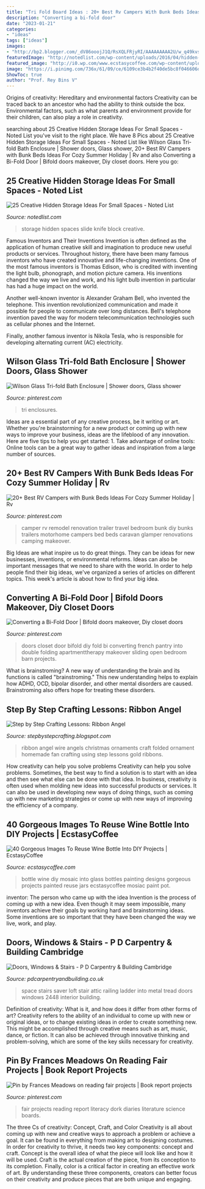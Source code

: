 ```yaml
---
title: "Tri Fold Board Ideas : 20+ Best Rv Campers With Bunk Beds Ideas For Cozy Summer Holiday"
description: "Converting a bi-fold door"
date: "2023-01-21"
categories:
- "ideas"
tags: ["ideas"]
images:
- "http://bp2.blogger.com/_dV86ooojJ1Q/RsXQLFRjyRI/AAAAAAAAA2U/w_q49kvsung/w1200-h630-p-nu/gold.jpg"
featuredImage: "http://notedlist.com/wp-content/uploads/2016/04/hidden-storage/3-hidden-storage-ideas.jpg"
featured_image: "http://i0.wp.com/www.ecstasycoffee.com/wp-content/uploads/2016/10/beautiful-bottle-mosaic.jpg?resize=400,600"
image: "https://i.pinimg.com/736x/61/09/ce/6109ce3b4b2f40de5bc8f046606d7b37.jpg"
ShowToc: true
author: "Prof. Rey Bins V"
---
```



Origins of creativity: Hereditary and environmental factors
Creativity can be traced back to an ancestor who had the ability to think outside the box. Environmental factors, such as what parents and environment provide for their children, can also play a role in creativity.

	

		
searching about 25 Creative Hidden Storage Ideas For Small Spaces - Noted List you've visit to the right place. We have 8 Pics about 25 Creative Hidden Storage Ideas For Small Spaces - Noted List like Wilson Glass Tri-fold Bath Enclosure | Shower doors, Glass shower, 20+ Best RV Campers with Bunk Beds Ideas For Cozy Summer Holiday | Rv and also Converting a Bi-Fold Door | Bifold doors makeover, Diy closet doors. Here you go:
		
    
## 25 Creative Hidden Storage Ideas For Small Spaces - Noted List

<img loading=lazy src="http://notedlist.com/wp-content/uploads/2016/04/hidden-storage/3-hidden-storage-ideas.jpg" onerror="this.onerror=null;this.src='https://tse4.mm.bing.net/th?id=OIP.r5Ke8hwE49Os4e000m1dkQHaJ3&amp;pid=15.1';" alt="25 Creative Hidden Storage Ideas For Small Spaces - Noted List">

_Source: notedlist.com_

>storage hidden spaces slide knife block creative. 

	

Famous Inventors and Their Inventions
Invention is often defined as the application of human creative skill and imagination to produce new useful products or services. Throughout history, there have been many famous inventors who have created innovative and life-changing inventions.
One of the most famous inventors is Thomas Edison, who is credited with inventing the light bulb, phonograph, and motion picture camera. His inventions changed the way we live and work, and his light bulb invention in particular has had a huge impact on the world.

Another well-known inventor is Alexander Graham Bell, who invented the telephone. This invention revolutionized communication and made it possible for people to communicate over long distances. Bell's telephone invention paved the way for modern telecommunication technologies such as cellular phones and the Internet.

Finally, another famous inventor is Nikola Tesla, who is responsible for developing alternating current (AC) electricity.

    
## Wilson Glass Tri-fold Bath Enclosure | Shower Doors, Glass Shower

<img loading=lazy src="https://i.pinimg.com/736x/61/09/ce/6109ce3b4b2f40de5bc8f046606d7b37.jpg" onerror="this.onerror=null;this.src='https://tse4.mm.bing.net/th?id=OIP.sSVhDUR_pURSq-C2ul5RpQHaNK&amp;pid=15.1';" alt="Wilson Glass Tri-fold Bath Enclosure | Shower doors, Glass shower">

_Source: pinterest.com_

>tri enclosures. 

	

Ideas are a essential part of any creative process, be it writing or art. Whether you're brainstorming for a new product or coming up with new ways to improve your business, ideas are the lifeblood of any innovation. Here are five tips to help you get started: 1. Take advantage of online tools: Online tools can be a great way to gather ideas and inspiration from a large number of sources.

    
## 20+ Best RV Campers With Bunk Beds Ideas For Cozy Summer Holiday | Rv

<img loading=lazy src="https://i.pinimg.com/736x/b9/64/72/b96472bc4ae65d9fdc9f2fcfd7f1843c.jpg" onerror="this.onerror=null;this.src='https://tse2.mm.bing.net/th?id=OIP.fpmq--C15oEwUk4ZisEgBwHaKY&amp;pid=15.1';" alt="20+ Best RV Campers with Bunk Beds Ideas For Cozy Summer Holiday | Rv">

_Source: pinterest.com_

>camper rv remodel renovation trailer travel bedroom bunk diy bunks trailers motorhome campers bed beds caravan glamper renovations camping makeover. 

	

Big Ideas are what inspire us to do great things. They can be ideas for new businesses, inventions, or environmental reforms. Ideas can also be important messages that we need to share with the world. In order to help people find their big ideas, we've organized a series of articles on different topics. This week's article is about how to find your big idea.

    
## Converting A Bi-Fold Door | Bifold Doors Makeover, Diy Closet Doors

<img loading=lazy src="https://i.pinimg.com/736x/3c/32/d4/3c32d42a4a0151b3c3c050afbb2ee947.jpg" onerror="this.onerror=null;this.src='https://tse4.mm.bing.net/th?id=OIP.8hHU4zYrSw6LZKC6obGyMwHaLV&amp;pid=15.1';" alt="Converting a Bi-Fold Door | Bifold doors makeover, Diy closet doors">

_Source: pinterest.com_

>doors closet door bifold diy fold bi converting french pantry into double folding apartmenttherapy makeover sliding open bedroom barn projects. 

	

What is brainstroming?
A new way of understanding the brain and its functions is called "brainstroming." This new understanding helps to explain how ADHD, OCD, bipolar disorder, and other mental disorders are caused. Brainstroming also offers hope for treating these disorders.

    
## Step By Step Crafting Lessons: Ribbon Angel

<img loading=lazy src="http://bp2.blogger.com/_dV86ooojJ1Q/RsXQLFRjyRI/AAAAAAAAA2U/w_q49kvsung/w1200-h630-p-nu/gold.jpg" onerror="this.onerror=null;this.src='https://tse3.mm.bing.net/th?id=OIP.mm-0wZx_SawxslacDZehFwHaFS&amp;pid=15.1';" alt="Step by Step Crafting Lessons: Ribbon Angel">

_Source: stepbystepcrafting.blogspot.com_

>ribbon angel wire angels christmas ornaments craft folded ornament homemade fan crafting using step lessons gold ribbons. 

	

How creativity can help you solve problems
Creativity can help you solve problems. Sometimes, the best way to find a solution is to start with an idea and then see what else can be done with that idea. In business, creativity is often used when molding new ideas into successful products or services. It can also be used in developing new ways of doing things, such as coming up with new marketing strategies or come up with new ways of improving the efficiency of a company.

    
## 40 Gorgeous Images To Reuse Wine Bottle Into DIY Projects | EcstasyCoffee

<img loading=lazy src="http://i0.wp.com/www.ecstasycoffee.com/wp-content/uploads/2016/10/beautiful-bottle-mosaic.jpg?resize=400,600" onerror="this.onerror=null;this.src='https://tse4.mm.bing.net/th?id=OIP.2nMtVPuLvMUAiNP4gJVGjQAAAA&amp;pid=15.1';" alt="40 Gorgeous Images To Reuse Wine Bottle Into DIY Projects | EcstasyCoffee">

_Source: ecstasycoffee.com_

>bottle wine diy mosaic into glass bottles painting designs gorgeous projects painted reuse jars ecstasycoffee mosiac paint pot. 

	

inventor: The person who came up with the idea
Invention is the process of coming up with a new idea. Even though it may seem impossible, many inventors achieve their goals by working hard and brainstorming ideas. Some inventions are so important that they have been changed the way we live, work, and play.

    
## Doors, Windows &amp; Stairs - P D Carpentry &amp; Building Cambridge

<img loading=lazy src="http://pdcarpentryandbuilding.co.uk/wp-content/uploads/2014/04/Space-saver-stairs.jpg" onerror="this.onerror=null;this.src='https://tse4.mm.bing.net/th?id=OIP.vFqrgO492JIRTZzTUsOemgHaJ4&amp;pid=15.1';" alt="Doors, Windows &amp; Stairs - P D Carpentry &amp; Building Cambridge">

_Source: pdcarpentryandbuilding.co.uk_

>space stairs saver loft stair attic railing ladder into metal tread doors windows 2448 interior building. 

	

Definition of creativity: What is it, and how does it differ from other forms of art?
Creativity refers to the ability of an individual to come up with new or original ideas, or to change existing ideas in order to create something new. This might be accomplished through creative means such as art, music, dance, or fiction. It can also be achieved through innovative thinking and problem-solving, which are some of the key skills necessary for creativity.

    
## Pin By Frances Meadows On Reading Fair Projects | Book Report Projects

<img loading=lazy src="https://i.pinimg.com/736x/1d/03/52/1d0352e5d8b9d1fadf49a5c36a1db12d--fair-projects-school-projects.jpg" onerror="this.onerror=null;this.src='https://tse1.mm.bing.net/th?id=OIP.EIFuFOpDPoGrFLGHkjxGbgEsDh&amp;pid=15.1';" alt="Pin by Frances Meadows on reading fair projects | Book report projects">

_Source: pinterest.com_

>fair projects reading report literacy dork diaries literature science boards. 

	

The three Cs of creativity: Concept, Craft, and Color
Creativity is all about coming up with new and creative ways to approach a problem or achieve a goal. It can be found in everything from making art to designing costumes. In order for creativity to thrive, it needs two key components: concept and craft. Concept is the overall idea of what the piece will look like and how it will be used. Craft is the actual creation of the piece, from its conception to its completion. Finally, color is a critical factor in creating an effective work of art. By understanding these three components, creators can better focus on their creativity and produce pieces that are both unique and engaging.


